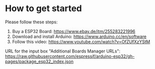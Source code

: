 # How to get started

Please follow these steps:
1. Buy a ESP32 Board: https://www.ebay.de/itm/255283221996
2. Download and install Arduino: https://www.arduino.cc/en/software
3. Follow this video: https://www.youtube.com/watch?v=OfZUfXzYStM

URL for the input box "Additional Boards Manager URLs":
https://raw.githubusercontent.com/espressif/arduino-esp32/gh-pages/package_esp32_index.json
